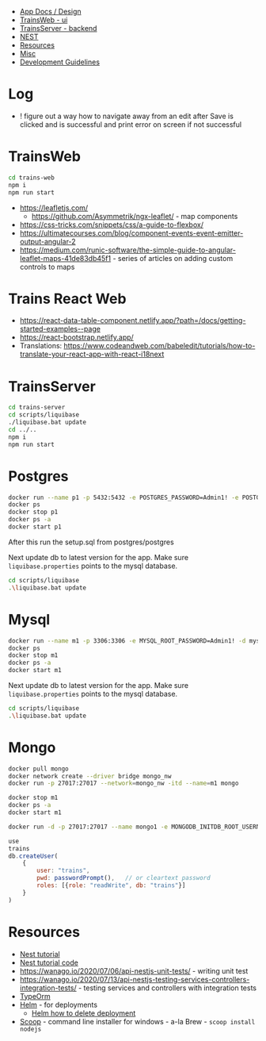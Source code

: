 - [App Docs / Design](App.md)
- [TrainsWeb - ui](#TrainsWeb)
- [TrainsServer - backend](#TrainsServer)
- [NEST](#Nest)
- [Resources](#Resources)
- [Misc](Misc.md)
- [Development Guidelines](Development.md)

# Log

- ! figure out a way how to navigate away from an edit after Save is clicked and is successful and print error on screen if not successful

# TrainsWeb

```bash
cd trains-web
npm i
npm run start
```

- https://leafletjs.com/
    - https://github.com/Asymmetrik/ngx-leaflet/ - map components
- https://css-tricks.com/snippets/css/a-guide-to-flexbox/
- https://ultimatecourses.com/blog/component-events-event-emitter-output-angular-2
- https://medium.com/runic-software/the-simple-guide-to-angular-leaflet-maps-41de83db45f1 - series of articles on adding
  custom controls to maps

# Trains React Web

- https://react-data-table-component.netlify.app/?path=/docs/getting-started-examples--page 
- https://react-bootstrap.netlify.app/
- Translations: https://www.codeandweb.com/babeledit/tutorials/how-to-translate-your-react-app-with-react-i18next

# TrainsServer

```bash
cd trains-server
cd scripts/liquibase
./liquibase.bat update
cd ../..
npm i
npm run start
```

# Postgres

```bash
docker run --name p1 -p 5432:5432 -e POSTGRES_PASSWORD=Admin1! -e POSTGRES_HOST_AUTH_METHOD=password -d postgres
docker ps
docker stop p1
docker ps -a
docker start p1
```

After this run the setup.sql from postgres/postgres

Next update db to latest version for the app. Make sure `liquibase.properties` points to the mysql database.

```bash
cd scripts/liquibase
.\liquibase.bat update
```

# Mysql

```bash
docker run --name m1 -p 3306:3306 -e MYSQL_ROOT_PASSWORD=Admin1! -d mysql --character-set-server=utf8mb4 --collation-server=utf8mb4_unicode_ci
docker ps
docker stop m1
docker ps -a
docker start m1
```

Next update db to latest version for the app. Make sure `liquibase.properties` points to the mysql database.

```bash
cd scripts/liquibase
.\liquibase.bat update
```

# Mongo

```bash
docker pull mongo
docker network create --driver bridge mongo_nw
docker run -p 27017:27017 --network=mongo_nw -itd --name=m1 mongo

docker stop m1
docker ps -a
docker start m1
```

```bash
docker run -d -p 27017:27017 --name mongo1 -e MONGODB_INITDB_ROOT_USERNAME=admin -e MONGODB_INITDB_ROOT_PASSWORD=Admin1! mongo:latest
 ```

```JavaScript
use
trains
db.createUser(
    {
        user: "trains",
        pwd: passwordPrompt(),   // or cleartext password
        roles: [{role: "readWrite", db: "trains"}]
    }
)
```

# Resources

- [Nest tutorial](https://wanago.io/courses/api-with-nestjs/)
- [Nest tutorial code](https://github.com/mwanago/nestjs-typescript)
- https://wanago.io/2020/07/06/api-nestjs-unit-tests/ - writing unit test
- https://wanago.io/2020/07/13/api-nestjs-testing-services-controllers-integration-tests/ - testing services and
  controllers with integration tests
- [TypeOrm](https://github.com/typeorm/typeorm)
- [Helm](https://helm.sh/docs/) - for deployments
    - [Helm how to delete deployment](https://phoenixnap.com/kb/helm-delete-deployment-namespace)
- [Scoop](https://scoop.sh/#/) - command line installer for windows - a-la Brew - `scoop install nodejs`


